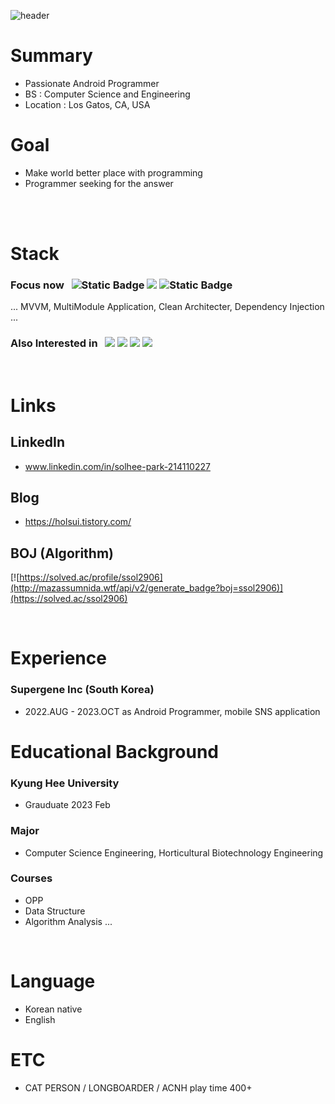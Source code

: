 ![header](https://capsule-render.vercel.app/api?type=waving&height=270&section=header&text=SolheeParkTucker&fontSize=45&theme=merko&&fontAlign=70&fontAlignY=40)

# Summary 

- Passionate Android Programmer
- BS : Computer Science and Engineering
- Location : Los Gatos, CA, USA

# Goal

- Make world better place with programming
- Programmer seeking for the answer

</br></br>

# Stack

### Focus now &nbsp; <img alt="Static Badge" src="https://img.shields.io/badge/android-%233DDC84?style=for-the-badge&logo=android&logoColor=white">&nbsp;<img src="https://img.shields.io/badge/Kotlin-7F52FF?style=for-the-badge&logo=Kotlin&logoColor=white"/>&nbsp;<img alt="Static Badge" src="https://img.shields.io/badge/jetpackcompose-%234285F4?style=for-the-badge&logo=jetpackcompose&logoColor=white">

... MVVM, MultiModule Application, Clean Architecter, Dependency Injection ... 

### Also Interested in &nbsp; <img src="https://img.shields.io/badge/Linux-FCC624?style=for-the-badge&logo=Linux&logoColor=white"/>&nbsp;<img src="https://img.shields.io/badge/C++-00599C?style=for-the-badge&logo=C++&logoColor=white"/>&nbsp;<img src="https://img.shields.io/badge/Python-3776AB?style=for-the-badge&logo=Python&logoColor=white"/>&nbsp;<img src="https://img.shields.io/badge/Django-092E20?style=for-the-badge&logo=Django&logoColor=white"/> 

</br>

  
  # Links

 ## LinkedIn

 - www.linkedin.com/in/solhee-park-214110227


 ## Blog
 
 - https://holsui.tistory.com/
 

 
 ## BOJ (Algorithm)
 
 [![https://solved.ac/profile/ssol2906](http://mazassumnida.wtf/api/v2/generate_badge?boj=ssol2906)](https://solved.ac/ssol2906)
 
  </br>

# Experience

### Supergene Inc (South Korea)
 - 2022.AUG - 2023.OCT as Android Programmer, mobile SNS application

# Educational Background

### Kyung Hee University
 - Grauduate 2023 Feb
### Major
 - Computer Science Engineering, Horticultural Biotechnology Engineering
### Courses
 - OPP
 - Data Structure
 - Algorithm Analysis
 ...

 </br>
 
 # Language 
  - Korean native 
  - English 

 
 # ETC

 - CAT PERSON / LONGBOARDER / ACNH play time 400+





